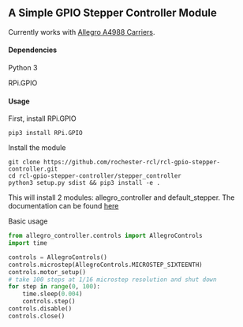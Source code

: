 ## A Simple GPIO Stepper Controller Module
Currently works with [Allegro A4988 Carriers](https://www.pololu.com/product/1182).

#### Dependencies
Python 3

RPi.GPIO


#### Usage
First, install RPi.GPIO

`pip3 install RPi.GPIO`

Install the module
```
git clone https://github.com/rochester-rcl/rcl-gpio-stepper-controller.git
cd rcl-gpio-stepper-controller/stepper_controller
python3 setup.py sdist && pip3 install -e .
```
This will install 2 modules: allegro_controller and default_stepper. The documentation can be found [here](https://rochester-rcl.github.io/rcl-gpio-stepper-controller/build/html/stepper_controller.html)

Basic usage
```python
from allegro_controller.controls import AllegroControls
import time

controls = AllegroControls()
controls.microstep(AllegroControls.MICROSTEP_SIXTEENTH)
controls.motor_setup()
# take 100 steps at 1/16 microstep resolution and shut down
for step in range(0, 100):
    time.sleep(0.004)
    controls.step()
controls.disable()
controls.close()
```
